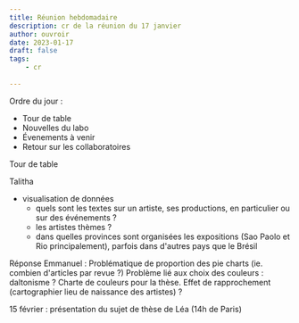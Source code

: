 ```yaml
---
title: Réunion hebdomadaire
description: cr de la réunion du 17 janvier
author: ouvroir
date: 2023-01-17
draft: false
tags:
    - cr
    
---
```


Ordre du jour :
- Tour de table
- Nouvelles du labo
- Évenements à venir
- Retour sur les collaboratoires

Tour de table

Talitha 
- visualisation de données 
    - quels sont les textes sur un artiste, ses productions, en particulier ou sur des événements ? 
    - les artistes thèmes ? 
    - dans quelles provinces sont organisées les expositions (Sao Paolo et Rio principalement), parfois dans d'autres pays que le Brésil

Réponse Emmanuel : 
Problématique de proportion des pie charts (ie. combien d'articles par revue ?)
Problème lié aux choix des couleurs : daltonisme ? Charte de couleurs pour la thèse.
Effet de rapprochement (cartographier lieu de naissance des artistes) ?

15 février : présentation du sujet de thèse de Léa (14h de Paris)